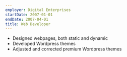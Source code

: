 ```yaml
---
employer: Digital Enterprises
startDate: 2007-01-01
endDate: 2007-04-01
title: Web Developer
---
```

- Designed webpages, both static and dynamic
- Developed Wordpress themes
- Adjusted and corrected premium Wordpress themes
